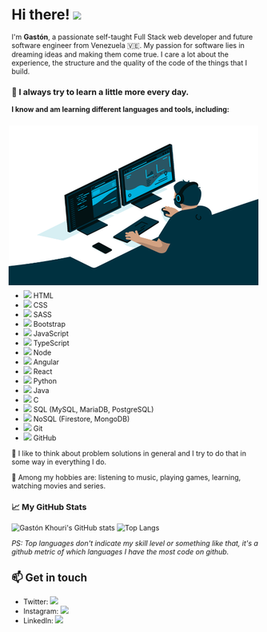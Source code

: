 # Hi there! <img src="https://media.giphy.com/media/hvRJCLFzcasrR4ia7z/giphy.gif" width="25px">

I'm **Gastón**, a passionate self-taught Full Stack web developer and future software engineer from Venezuela 🇻🇪. My passion for software lies in dreaming ideas and making them come true. I care a lot about the experience, the structure and the quality of the code of the things that I build.

### 📌 I always try to learn a little more every day.

**I know and am learning different languages ​​and tools, including:**

<img align="right" style="margin: 10px" alt="GIF" src="https://raw.githubusercontent.com/gastonkhouri/gastonkhouri/main/.github/images/code.gif" width="500" height="320" />

- <img height="18" src="https://img.icons8.com/color/48/000000/html-5--v1.png"/> HTML
- <img height="18" src="https://img.icons8.com/color/48/000000/css3.png"/> CSS
- <img height="18" src="https://img.icons8.com/color/48/000000/sass.png"/> SASS
- <img height="18" src="https://img.icons8.com/color/48/000000/bootstrap.png"/> Bootstrap
- <img height="18" src="https://img.icons8.com/color/48/000000/javascript.png"/> JavaScript
- <img height="18" src="https://img.icons8.com/color/48/000000/typescript.png"/> TypeScript
- <img height="18" src="https://img.icons8.com/color/48/000000/nodejs.png"/> Node
- <img height="18" src="https://img.icons8.com/color/48/000000/angularjs.png"/> Angular
- <img height="18" src="https://img.icons8.com/officel/48/000000/react.png"/> React
- <img height="18" src="https://img.icons8.com/color/48/000000/python.png"/> Python
- <img height="18" src="https://img.icons8.com/color/48/000000/java-coffee-cup-logo.png"/> Java
- <img height="18" src="https://img.icons8.com/color/48/000000/c-programming.png"/> C
- <img height="18" src="https://img.icons8.com/color/48/000000/postgreesql.png"/> SQL (MySQL, MariaDB, PostgreSQL)
- <img height="18" src="https://img.icons8.com/color/48/000000/firebase.png"/> NoSQL (Firestore, MongoDB)
- <img height="18" src="https://img.icons8.com/color/48/fa314a/git.png"/> Git
- <img height="18" src="https://img.icons8.com/plasticine/48/000000/github.png"/> GitHub
 
📝 I like to think about problem solutions in general and I try to do that in some way in everything I do.

💬 Among my hobbies are: listening to music, playing games, learning, watching movies and series.

### 📈 My GitHub Stats

![Gastón Khouri's GitHub stats](https://github-readme-stats.vercel.app/api?username=gastonkhouri&hide=contribs,prs&theme=dark&show_icons=true) ![Top Langs](https://github-readme-stats.vercel.app/api/top-langs/?username=gastonkhouri&layout=compact&theme=dark)

*PS: Top languages ​​don't indicate my skill level or something like that, it's a github metric of which languages ​​I have the most code on github.*


## 📫 Get in touch
* Twitter: <a href="https://twitter.com/khourigaston"><img width="22px" src="https://img.icons8.com/fluent/48/000000/twitter.png"/></a>
* Instagram: <a href="https://instagram.com/gastonkhouri"><img width="22px" src="https://img.icons8.com/fluent/48/000000/instagram-new.png"/></a>
* LinkedIn: <a href="https://linkedin.com/in/gastonkhouri"><img width="22px" src="https://img.icons8.com/fluent/48/000000/linkedin.png"/></a>
